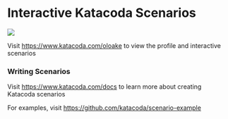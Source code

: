 # Interactive Katacoda Scenarios

[![](http://shields.katacoda.com/katacoda/oloake/count.svg)](https://www.katacoda.com/oloake "Get your profile on Katacoda.com")

Visit https://www.katacoda.com/oloake to view the profile and interactive scenarios

### Writing Scenarios
Visit https://www.katacoda.com/docs to learn more about creating Katacoda scenarios

For examples, visit https://github.com/katacoda/scenario-example
